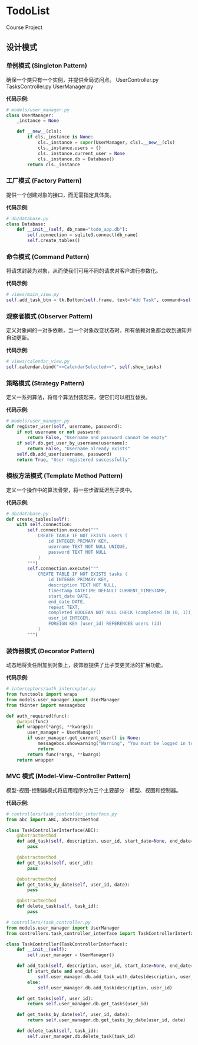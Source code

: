 # TodoList

Course Project

## 设计模式

### 单例模式 (Singleton Pattern)
确保一个类只有一个实例，并提供全局访问点。
UserController.py
TasksController.py
UserManager.py

**代码示例**:
```python
# models/user_manager.py
class UserManager:
    _instance = None

    def __new__(cls):
        if cls._instance is None:
            cls._instance = super(UserManager, cls).__new__(cls)
            cls._instance.users = {}
            cls._instance.current_user = None
            cls._instance.db = Database()
        return cls._instance
```

### 工厂模式 (Factory Pattern)
提供一个创建对象的接口，而无需指定具体类。

**代码示例**:
```python
# db/database.py
class Database:
    def __init__(self, db_name="todo_app.db"):
        self.connection = sqlite3.connect(db_name)
        self.create_tables()
```
### 命令模式 (Command Pattern)
将请求封装为对象，从而使我们可用不同的请求对客户进行参数化。

**代码示例**:
```python
# views/main_view.py
self.add_task_btn = tk.Button(self.frame, text="Add Task", command=self.add_task)
```
### 观察者模式 (Observer Pattern)
定义对象间的一对多依赖，当一个对象改变状态时，所有依赖对象都会收到通知并自动更新。

**代码示例**:
```python
# views/calendar_view.py
self.calendar.bind("<<CalendarSelected>>", self.show_tasks)
```
### 策略模式 (Strategy Pattern)
定义一系列算法，将每个算法封装起来，使它们可以相互替换。

**代码示例**:
```python
# models/user_manager.py
def register_user(self, username, password):
    if not username or not password:
        return False, "Username and password cannot be empty"
    if self.db.get_user_by_username(username):
        return False, "Username already exists"
    self.db.add_user(username, password)
    return True, "User registered successfully"
```
### 模板方法模式 (Template Method Pattern)
定义一个操作中的算法骨架，将一些步骤延迟到子类中。

**代码示例**:
```python
# db/database.py
def create_tables(self):
    with self.connection:
        self.connection.execute("""
            CREATE TABLE IF NOT EXISTS users (
                id INTEGER PRIMARY KEY,
                username TEXT NOT NULL UNIQUE,
                password TEXT NOT NULL
            )
        """)
        self.connection.execute("""
            CREATE TABLE IF NOT EXISTS tasks (
                id INTEGER PRIMARY KEY,
                description TEXT NOT NULL,
                timestamp DATETIME DEFAULT CURRENT_TIMESTAMP,
                start_date DATE,
                end_date DATE,
                repeat TEXT,
                completed BOOLEAN NOT NULL CHECK (completed IN (0, 1)),
                user_id INTEGER,
                FOREIGN KEY (user_id) REFERENCES users (id)
            )
        """)
```
### 装饰器模式 (Decorator Pattern)
动态地将责任附加到对象上，装饰器提供了比子类更灵活的扩展功能。

**代码示例**:
```python
# interceptors/auth_interceptor.py
from functools import wraps
from models.user_manager import UserManager
from tkinter import messagebox

def auth_required(func):
    @wraps(func)
    def wrapper(*args, **kwargs):
        user_manager = UserManager()
        if user_manager.get_current_user() is None:
            messagebox.showwarning("Warning", "You must be logged in to perform this action")
            return
        return func(*args, **kwargs)
    return wrapper
```
### MVC 模式 (Model-View-Controller Pattern)
模型-视图-控制器模式将应用程序分为三个主要部分：模型、视图和控制器。

**代码示例**:
```python
# controllers/task_controller_interface.py
from abc import ABC, abstractmethod

class TaskControllerInterface(ABC):
    @abstractmethod
    def add_task(self, description, user_id, start_date=None, end_date=None, repeat=None):
        pass

    @abstractmethod
    def get_tasks(self, user_id):
        pass

    @abstractmethod
    def get_tasks_by_date(self, user_id, date):
        pass

    @abstractmethod
    def delete_task(self, task_id):
        pass
```
```python
# controllers/task_controller.py
from models.user_manager import UserManager
from controllers.task_controller_interface import TaskControllerInterface

class TaskController(TaskControllerInterface):
    def __init__(self):
        self.user_manager = UserManager()

    def add_task(self, description, user_id, start_date=None, end_date=None, repeat=None):
        if start_date and end_date:
            self.user_manager.db.add_task_with_dates(description, user_id, start_date, end_date, repeat)
        else:
            self.user_manager.db.add_task(description, user_id)

    def get_tasks(self, user_id):
        return self.user_manager.db.get_tasks(user_id)

    def get_tasks_by_date(self, user_id, date):
        return self.user_manager.db.get_tasks_by_date(user_id, date)

    def delete_task(self, task_id):
        self.user_manager.db.delete_task(task_id)
```



